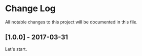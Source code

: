 # Change Log
All notable changes to this project will be documented in this file.

## [1.0.0] - 2017-03-31
Let's start.